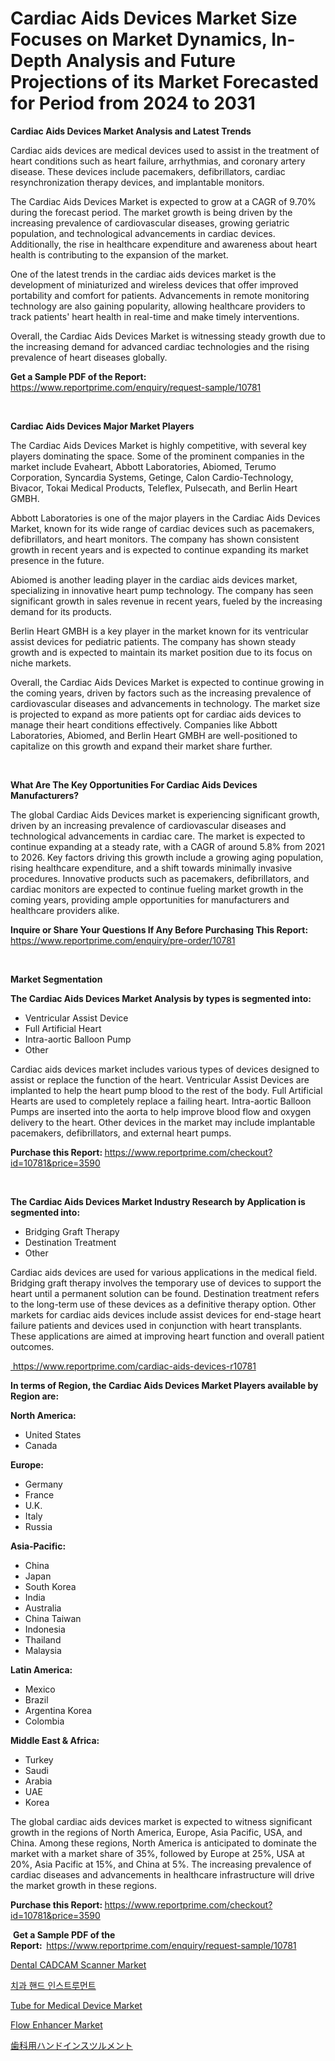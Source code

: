 <p><h1>Cardiac Aids Devices Market Size Focuses on Market Dynamics, In-Depth Analysis and Future Projections of its Market Forecasted for Period from 2024 to 2031</h1></p><p><strong>Cardiac Aids Devices Market Analysis and Latest Trends</strong></p>
<p><p>Cardiac aids devices are medical devices used to assist in the treatment of heart conditions such as heart failure, arrhythmias, and coronary artery disease. These devices include pacemakers, defibrillators, cardiac resynchronization therapy devices, and implantable monitors.</p><p>The Cardiac Aids Devices Market is expected to grow at a CAGR of 9.70% during the forecast period. The market growth is being driven by the increasing prevalence of cardiovascular diseases, growing geriatric population, and technological advancements in cardiac devices. Additionally, the rise in healthcare expenditure and awareness about heart health is contributing to the expansion of the market.</p><p>One of the latest trends in the cardiac aids devices market is the development of miniaturized and wireless devices that offer improved portability and comfort for patients. Advancements in remote monitoring technology are also gaining popularity, allowing healthcare providers to track patients' heart health in real-time and make timely interventions.</p><p>Overall, the Cardiac Aids Devices Market is witnessing steady growth due to the increasing demand for advanced cardiac technologies and the rising prevalence of heart diseases globally.</p></p>
<p><strong>Get a Sample PDF of the Report:&nbsp;</strong> <a href="https://www.reportprime.com/enquiry/request-sample/10781">https://www.reportprime.com/enquiry/request-sample/10781</a></p>
<p>&nbsp;</p>
<p><strong>Cardiac Aids Devices Major Market Players</strong></p>
<p><p>The Cardiac Aids Devices Market is highly competitive, with several key players dominating the space. Some of the prominent companies in the market include Evaheart, Abbott Laboratories, Abiomed, Terumo Corporation, Syncardia Systems, Getinge, Calon Cardio-Technology, Bivacor, Tokai Medical Products, Teleflex, Pulsecath, and Berlin Heart GMBH.</p><p>Abbott Laboratories is one of the major players in the Cardiac Aids Devices Market, known for its wide range of cardiac devices such as pacemakers, defibrillators, and heart monitors. The company has shown consistent growth in recent years and is expected to continue expanding its market presence in the future.</p><p>Abiomed is another leading player in the cardiac aids devices market, specializing in innovative heart pump technology. The company has seen significant growth in sales revenue in recent years, fueled by the increasing demand for its products.</p><p>Berlin Heart GMBH is a key player in the market known for its ventricular assist devices for pediatric patients. The company has shown steady growth and is expected to maintain its market position due to its focus on niche markets.</p><p>Overall, the Cardiac Aids Devices Market is expected to continue growing in the coming years, driven by factors such as the increasing prevalence of cardiovascular diseases and advancements in technology. The market size is projected to expand as more patients opt for cardiac aids devices to manage their heart conditions effectively. Companies like Abbott Laboratories, Abiomed, and Berlin Heart GMBH are well-positioned to capitalize on this growth and expand their market share further.</p></p>
<p>&nbsp;</p>
<p><strong>What Are The Key Opportunities For Cardiac Aids Devices Manufacturers?</strong></p>
<p><p>The global Cardiac Aids Devices market is experiencing significant growth, driven by an increasing prevalence of cardiovascular diseases and technological advancements in cardiac care. The market is expected to continue expanding at a steady rate, with a CAGR of around 5.8% from 2021 to 2026. Key factors driving this growth include a growing aging population, rising healthcare expenditure, and a shift towards minimally invasive procedures. Innovative products such as pacemakers, defibrillators, and cardiac monitors are expected to continue fueling market growth in the coming years, providing ample opportunities for manufacturers and healthcare providers alike.</p></p>
<p><strong>Inquire or Share Your Questions If Any Before Purchasing This Report:</strong> <a href="https://www.reportprime.com/enquiry/pre-order/10781">https://www.reportprime.com/enquiry/pre-order/10781</a></p>
<p>&nbsp;</p>
<p><strong>Market Segmentation</strong></p>
<p><strong>The Cardiac Aids Devices Market Analysis by types is segmented into:</strong></p>
<p><ul><li>Ventricular Assist Device</li><li>Full Artificial Heart</li><li>Intra-aortic Balloon Pump</li><li>Other</li></ul></p>
<p><p>Cardiac aids devices market includes various types of devices designed to assist or replace the function of the heart. Ventricular Assist Devices are implanted to help the heart pump blood to the rest of the body. Full Artificial Hearts are used to completely replace a failing heart. Intra-aortic Balloon Pumps are inserted into the aorta to help improve blood flow and oxygen delivery to the heart. Other devices in the market may include implantable pacemakers, defibrillators, and external heart pumps.</p></p>
<p><strong>Purchase this Report:&nbsp;</strong><a href="https://www.reportprime.com/checkout?id=10781&price=3590">https://www.reportprime.com/checkout?id=10781&price=3590</a></p>
<p>&nbsp;</p>
<p><strong>The Cardiac Aids Devices Market Industry Research by Application is segmented into:</strong></p>
<p><ul><li>Bridging Graft Therapy</li><li>Destination Treatment</li><li>Other</li></ul></p>
<p><p>Cardiac aids devices are used for various applications in the medical field. Bridging graft therapy involves the temporary use of devices to support the heart until a permanent solution can be found. Destination treatment refers to the long-term use of these devices as a definitive therapy option. Other markets for cardiac aids devices include assist devices for end-stage heart failure patients and devices used in conjunction with heart transplants. These applications are aimed at improving heart function and overall patient outcomes.</p></p>
<p><a href="https://www.reportprime.com/cardiac-aids-devices-r10781">&nbsp;https://www.reportprime.com/cardiac-aids-devices-r10781</a></p>
<p><strong>In terms of Region, the Cardiac Aids Devices Market Players available by Region are:</strong></p>
<p>
    <p> <strong> North America: </strong>
        <ul>
            <li>United States</li>
            <li>Canada</li>
        </ul>
        </p> 
    <p> <strong> Europe: </strong>
        <ul>
            <li>Germany</li>
            <li>France</li>
            <li>U.K.</li>
            <li>Italy</li>
            <li>Russia</li>
        </ul>
        </p> 
    <p> <strong> Asia-Pacific: </strong>
        <ul>
            <li>China</li>
            <li>Japan</li>
            <li>South Korea</li>
            <li>India</li>
            <li>Australia</li>
            <li>China Taiwan</li>
            <li>Indonesia</li>
            <li>Thailand</li>
            <li>Malaysia</li>
        </ul>
        </p> 
    <p> <strong> Latin America: </strong>
        <ul>
            <li>Mexico</li>
            <li>Brazil</li>
            <li>Argentina Korea</li>
            <li>Colombia</li>
        </ul>
        </p> 
    <p> <strong> Middle East & Africa: </strong>
        <ul>
            <li>Turkey</li>
            <li>Saudi</li>
            <li>Arabia</li>
            <li>UAE</li>
            <li>Korea</li>
        </ul>
    </p>
    </p>
<p><p>The global cardiac aids devices market is expected to witness significant growth in the regions of North America, Europe, Asia Pacific, USA, and China. Among these regions, North America is anticipated to dominate the market with a market share of 35%, followed by Europe at 25%, USA at 20%, Asia Pacific at 15%, and China at 5%. The increasing prevalence of cardiac diseases and advancements in healthcare infrastructure will drive the market growth in these regions.</p></p>
<p><strong>Purchase this Report: </strong><a href="https://www.reportprime.com/checkout?id=10781&price=3590">https://www.reportprime.com/checkout?id=10781&price=3590</a></p>
<p>&nbsp;<strong>Get a Sample PDF of the Report:&nbsp;&nbsp;</strong><a href="https://www.reportprime.com/enquiry/request-sample/10781">https://www.reportprime.com/enquiry/request-sample/10781</a></p>
<p><strong></strong></p>
<p><p><a href="https://github.com/shotows/Market-Research-Report-List-2/blob/main/dental-cadcam-scanner-market.md">Dental CADCAM Scanner Market</a></p><p><a href="https://github.com/Penelolack456456/Market-Research-Report-List-1/blob/main/296017435993.md">치과 핸드 인스트루먼트</a></p><p><a href="https://github.com/beatblasta/Market-Research-Report-List-2/blob/main/tube-for-medical-device-market.md">Tube for Medical Device Market</a></p><p><a href="https://issuu.com/reportprime-2/docs/flow-enhancer-market-size-2030.pptx">Flow Enhancer Market</a></p><p><a href="https://github.com/ReganWisoky2023/Market-Research-Report-List-1/blob/main/984057835998.md">歯科用ハンドインスツルメント</a></p></p>